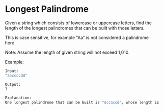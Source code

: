 # Longest Palindrome

Given a string which consists of lowercase or uppercase letters, find the length of the longest palindromes that can be built with those letters.

This is case sensitive, for example "Aa" is not considered a palindrome here.

Note:
Assume the length of given string will not exceed 1,010.

Example:

```bash
Input:
"abccccdd"

Output:
7

Explanation:
One longest palindrome that can be built is "dccaccd", whose length is 7.
```

